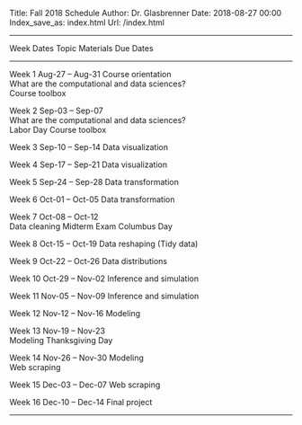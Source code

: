 Title: Fall 2018 Schedule
Author: Dr. Glasbrenner
Date: 2018-08-27 00:00
Index_save_as: index.html
Url: /index.html

------------------------------------------------------------------------------------------------------------------------------------------------------------------------------
Week             Dates                Topic                                               Materials                     Due Dates
---------------- -------------------- --------------------------------------------------- ----------------------------- ------------------------------------------------
Week 1           Aug-27 – Aug-31      Course orientation<br>
                                      What are the computational and data sciences?<br>
                                      Course toolbox

Week 2           Sep-03 – Sep-07<br>  What are the computational and data sciences?<br>
                 Labor Day            Course toolbox

Week 3           Sep-10 – Sep-14      Data visualization

Week 4           Sep-17 – Sep-21      Data visualization

Week 5           Sep-24 – Sep-28      Data transformation

Week 6           Oct-01 – Oct-05      Data transformation

Week 7           Oct-08 – Oct-12<br>  Data cleaning                                                                     Midterm Exam
                 Columbus Day

Week 8           Oct-15 – Oct-19      Data reshaping (Tidy data)

Week 9           Oct-22 – Oct-26      Data distributions

Week 10          Oct-29 – Nov-02      Inference and simulation

Week 11          Nov-05 – Nov-09      Inference and simulation

Week 12          Nov-12 – Nov-16      Modeling

Week 13          Nov-19 – Nov-23<br>  Modeling
                 Thanksgiving Day

Week 14          Nov-26 – Nov-30      Modeling<br>
                                      Web scraping

Week 15          Dec-03 – Dec-07      Web scraping

Week 16          Dec-10 – Dec-14                                                                                        Final project

----------------------------------------------------------------------------------------------------------------------------------------------------------------------------
